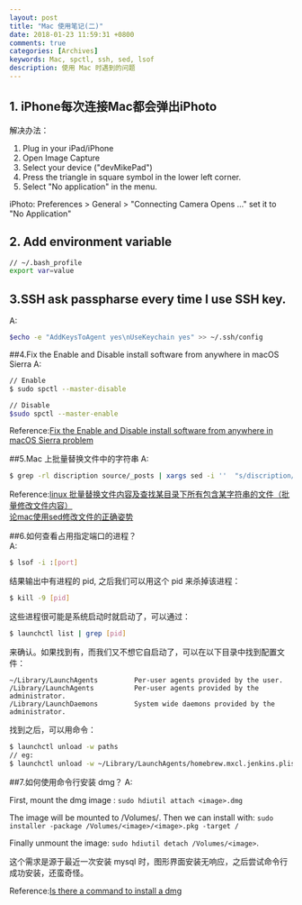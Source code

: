 ```yaml
---
layout: post
title: "Mac 使用笔记(二)"
date: 2018-01-23 11:59:31 +0800
comments: true
categories: [Archives]
keywords: Mac, spctl, ssh, sed, lsof
description: 使用 Mac 时遇到的问题
---
```


## 1. iPhone每次连接Mac都会弹出iPhoto
解决办法：

1. Plug in your iPad/iPhone
2. Open Image Capture
3. Select your device ("devMikePad")
4. Press the triangle in square symbol in the lower left corner.
5. Select "No application" in the menu.

iPhoto:
Preferences > General > "Connecting Camera Opens ..."
set it to "No Application"

## 2. Add environment variable

```bash
// ~/.bash_profile
export var=value
```

## 3.SSH ask passpharse every time I use SSH key.

A:

```bash
$echo -e "AddKeysToAgent yes\nUseKeychain yes" >> ~/.ssh/config
```

##4.Fix the Enable and Disable install software from anywhere in macOS Sierra
A:

```bash
// Enable
$ sudo spctl --master-disable

// Disable
$sudo spctl --master-enable
```

Reference:[Fix the Enable and Disable install software from anywhere in macOS Sierra problem](https://www.osxio.com/fix-enable-disable-install-software-anywhere-macos-sierra-problem/)

##5.Mac 上批量替换文件中的字符串
A:

```bash
$ grep -rl discription source/_posts | xargs sed -i ''  "s/discription/description/g"
```
Reference:[linux 批量替换文件内容及查找某目录下所有包含某字符串的文件（批量修改文件内容）](http://blog.csdn.net/werm520/article/details/49334513)  
[论mac使用sed修改文件的正确姿势](http://xiaorui.cc/2016/01/14/%E8%AE%BAmac%E4%BD%BF%E7%94%A8sed%E4%BF%AE%E6%94%B9%E6%96%87%E4%BB%B6%E7%9A%84%E6%AD%A3%E7%A1%AE%E5%A7%BF%E5%8A%BF/)  

##6.如何查看占用指定端口的进程？  
A:

```bash
$ lsof -i :[port]
```

结果输出中有进程的 pid, 之后我们可以用这个 pid 来杀掉该进程：

```bash
$ kill -9 [pid]
```

这些进程很可能是系统启动时就启动了，可以通过：

```bash
$ launchctl list | grep [pid]
```

来确认。如果找到有，而我们又不想它自启动了，可以在以下目录中找到配置文件：

```
~/Library/LaunchAgents         Per-user agents provided by the user.
/Library/LaunchAgents          Per-user agents provided by the administrator.
/Library/LaunchDaemons         System wide daemons provided by the administrator.
```

找到之后，可以用命令：  

```bash
$ launchctl unload -w paths
// eg:
$ launchctl unload -w ~/Library/LaunchAgents/homebrew.mxcl.jenkins.plist
```
<!--more-->
##7.如何使用命令行安装 dmg？
A:

First, mount the dmg image : `sudo hdiutil attach <image>.dmg`  

The image will be mounted to /Volumes/<image>. Then we can install with: `sudo installer -package /Volumes/<image>/<image>.pkg -target /`  

Finally unmount the image: `sudo hdiutil detach /Volumes/<image>`.  

这个需求是源于最近一次安装 mysql 时，图形界面安装无响应，之后尝试命令行成功安装，还蛮奇怪。  

Reference:[Is there a command to install a dmg](https://apple.stackexchange.com/questions/73926/is-there-a-command-to-install-a-dmg)  


